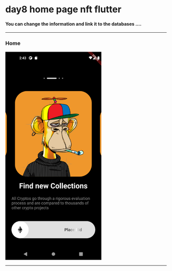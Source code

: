 <h1> day8 home page nft flutter</h1>  

<h4> You can change the information and link it to the databases ....</h4>

<hr>

<h3>Home</h3> 

<img src="https://github.com/abenkoula71/day8-home-page-nft/blob/main/Screenshot_1680187414.png" width="300" /> 

<hr>
